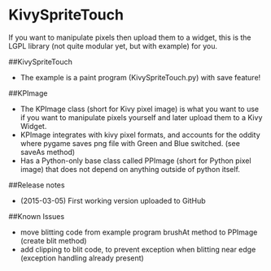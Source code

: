 # KivySpriteTouch
If you want to manipulate pixels then upload them to a widget, this is the LGPL library (not quite modular yet, but with example) for you.

##KivySpriteTouch
* The example is a paint program (KivySpriteTouch.py) with save feature!

##KPImage
* The KPImage class (short for Kivy pixel image) is what you want to use if you want to manipulate pixels yourself and later upload them to a Kivy Widget.
* KPImage integrates with kivy pixel formats, and accounts for the oddity where pygame saves png file with Green and Blue switched. (see saveAs method)
* Has a Python-only base class called PPImage (short for Python pixel image) that does not depend on anything outside of python itself.

##Release notes
* (2015-03-05) First working version uploaded to GitHub 

##Known Issues
* move blitting code from example program brushAt method to PPImage (create blit method)
* add clipping to blit code, to prevent exception when blitting near edge (exception handling already present)
